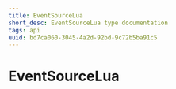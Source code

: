 ```yaml
---
title: EventSourceLua
short_desc: EventSourceLua type documentation
tags: api
uuid: bd7ca060-3045-4a2d-92bd-9c72b5ba91c5
---
```


# EventSourceLua

